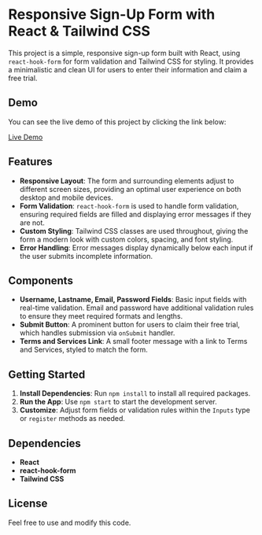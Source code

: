 # Responsive Sign-Up Form with React & Tailwind CSS

This project is a simple, responsive sign-up form built with React, using `react-hook-form` for form validation and Tailwind CSS for styling. It provides a minimalistic and clean UI for users to enter their information and claim a free trial.

## Demo

You can see the live demo of this project by clicking the link below:

[Live Demo](https://legendary-macaron-5dd765.netlify.app/)

## Features

- **Responsive Layout**: The form and surrounding elements adjust to different screen sizes, providing an optimal user experience on both desktop and mobile devices.
- **Form Validation**: `react-hook-form` is used to handle form validation, ensuring required fields are filled and displaying error messages if they are not.
- **Custom Styling**: Tailwind CSS classes are used throughout, giving the form a modern look with custom colors, spacing, and font styling.
- **Error Handling**: Error messages display dynamically below each input if the user submits incomplete information.

## Components

- **Username, Lastname, Email, Password Fields**: Basic input fields with real-time validation. Email and password have additional validation rules to ensure they meet required formats and lengths.
- **Submit Button**: A prominent button for users to claim their free trial, which handles submission via `onSubmit` handler.
- **Terms and Services Link**: A small footer message with a link to Terms and Services, styled to match the form.

## Getting Started

1. **Install Dependencies**: Run `npm install` to install all required packages.
2. **Run the App**: Use `npm start` to start the development server.
3. **Customize**: Adjust form fields or validation rules within the `Inputs` type or `register` methods as needed.

## Dependencies

- **React**
- **react-hook-form**
- **Tailwind CSS**

## License

Feel free to use and modify this code.
